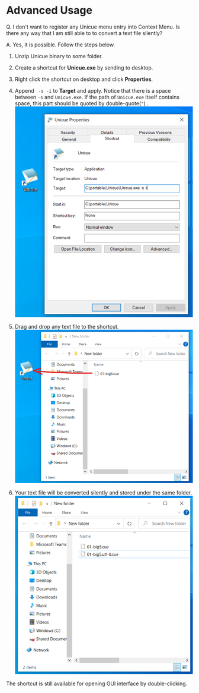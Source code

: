 Advanced Usage
=========

Q. I don't want to register any Unicue menu entry into Context Menu. Is there any way that I am still able to to convert a text file silently?

A. Yes, it is possible. Follow the steps below.  
1. Unzip Unicue binary to some folder.

2. Create a shortcut for **Unicue.exe** by sending to desktop.

3. Right click the shortcut on desktop and click **Properties**. 

4. Append ` -s -i` to **Target** and apply. Notice that there is a space between `-s` and `Unicue.exe`. If the path of `Unicue.exe` itself contains space, this part should be quoted by double-quote(`"`) .  
![01.png](../images/01.png)

5. Drag and drop any text file to the shortcut.  
![02.png](../images/02.png)

6. Your text file will be converted silently and stored under the same folder.  
![03.png](../images/03.png)

The shortcut is still available for opening GUI interface by double-clicking.